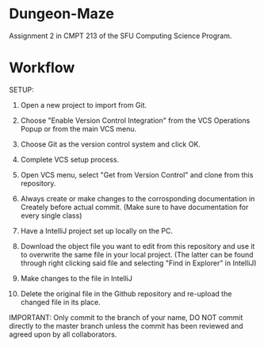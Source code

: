 # Dungeon-Maze
Assignment 2 in CMPT 213 of the SFU Computing Science Program.

# Workflow

SETUP:
1. Open a new project to import from Git.

2. Choose "Enable Version Control Integration" from the VCS Operations Popup or from the main VCS menu.

3. Choose Git as the version control system and click OK.

4. Complete VCS setup process.

5. Open VCS menu, select "Get from Version Control" and clone from this repository.



1. Always create or make changes to the corrosponding documentation in Creately before actual commit.
   (Make sure to have documentation for every single class)

2. Have a IntelliJ project set up locally on the PC.

3. Download the object file you want to edit from this repository and use it to overwrite the same file in your local project. 
   (The latter can be found through right clicking said file and selecting "Find in Explorer" in IntelliJ)
   
4. Make changes to the file in IntelliJ

5. Delete the original file in the Github repository and re-upload the changed file in its place.

IMPORTANT: Only commit to the branch of your name, DO NOT commit directly to the master branch unless the commit has been reviewed and agreed upon by all collaborators.

